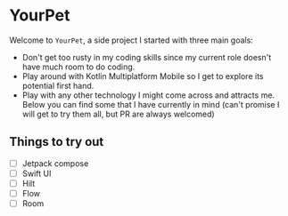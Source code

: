 # YourPet

Welcome to `YourPet`, a side project I started with three main goals:

- Don't get too rusty in my coding skills since my current role doesn't have much room to do coding.
- Play around with Kotlin Multiplatform Mobile so I get to explore its potential first hand.
- Play with any other technology I might come across and attracts me. Below you can find some that I have currently in mind (can't promise I will get to try them all, but PR are always welcomed)

## Things to try out

- [ ] Jetpack compose
- [ ] Swift UI
- [ ] Hilt
- [ ] Flow
- [ ] Room